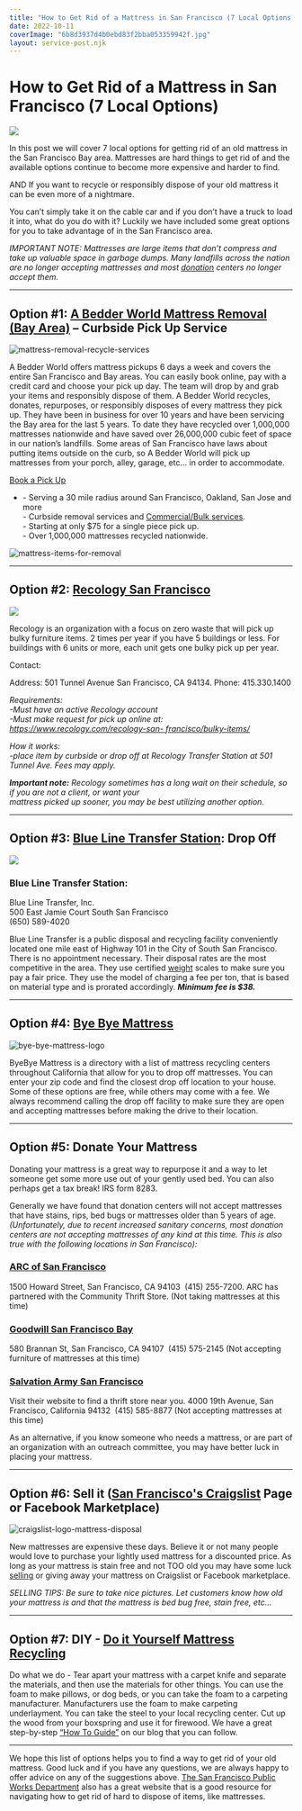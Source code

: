 ```yaml
---
title: "How to Get Rid of a Mattress in San Francisco (7 Local Options)"
date: 2022-10-11
coverImage: "6b8d3937d4b0ebd83f2bba053359942f.jpg"
layout: service-post.njk
---
```


# How to Get Rid of a Mattress in San Francisco (7 Local Options)

![](/images/blog/san-francisco-skyline.jpeg)

In this post we will cover 7 local options for getting rid of an old mattress in the San Francisco Bay area. Mattresses are hard things to get rid of and the available options continue to become more expensive and harder to find.

AND If you want to recycle or responsibly dispose of your old mattress it can be even more of a nightmare.

You can’t simply take it on the cable car and if you don’t have a truck to load it into, what do you do with it? Luckily we have included some great options for you to take advantage of in the San Francisco area.

_IMPORTANT NOTE: Mattresses are large items that don’t compress and take up valuable space in garbage dumps. Many landfills across the nation are no longer accepting mattresses and most [donation](https://www.abedderworld.com/does-goodwill-take-mattresses-4-alternative-options.html/) centers no longer accept them._

* * *

## Option #1: [A Bedder World Mattress Removal (Bay Area)](https://www.abedderworld.com/san-francisco-ca/) – Curbside Pick Up Service

![mattress-removal-recycle-services](/images/blog/Screen-Shot-2022-04-18-at-12.35.36-PM-1024x367.png)

A Bedder World offers mattress pickups 6 days a week and covers the entire San Francisco and Bay areas. You can easily book online, pay with a credit card and choose your pick up day. The team will drop by and grab your items and responsibly dispose of them. A Bedder World recycles, donates, repurposes, or responsibly disposes of every mattress they pick up. They have been in business for over 10 years and have been servicing the Bay area for the last 5 years. To date they have recycled over 1,000,000 mattresses nationwide and have saved over 26,000,000 cubic feet of space in our nation’s landfills. Some areas of San Francisco have laws about putting items outside on the curb, so A Bedder World will pick up mattresses from your porch, alley, garage, etc... in order to accommodate.

[Book a Pick Up](https://www.abedderworld.com/san-francisco-ca/)

- \- Serving a 30 mile radius around San Francisco, Oakland, San Jose and more  
    \- Curbside removal services and [Commercial/Bulk services](https://www.abedderworld.com/commercial/).  
    \- Starting at only $75 for a single piece pick up.  
    \- Over 1,000,000 mattresses recycled nationwide.

![mattress-items-for-removal](/images/blog/Screen-Shot-2022-04-12-at-2.17.06-PM-1024x455.png)

* * *

## Option #2: [Recology San Francisco](https://recology.com/recology-san-%20francisco/bulky-items/)

![](/images/blog/logo.webp)

Recology is an organization with a focus on zero waste that will pick up bulky furniture items. 2 times per year if you have 5 buildings or less. For buildings with 6 units or more, each unit gets one bulky pick up per year.

Contact:

Address: 501 Tunnel Avenue San Francisco, CA 94134. Phone: 415.330.1400

_Requirements:  
\-Must have an active Recology account  
\-Must make request for pick up online at: [https://www.recology.com/recology-san- 
francisco/bulky-items/](https://www.recology.com/recology-san-%20francisco/bulky-items/)_

_How it works:  
\-place item by curbside or drop off at Recology Transfer Station at 501 Tunnel Ave. Fees may apply._

  
_**Important note:** Recology sometimes has a long wait on their schedule, so if you are not a client, or want your  
mattress picked up sooner, you may be best utilizing another option._  

* * *

## Option #3: [Blue Line Transfer Station](https://ssfscavenger.com/transfer-station/): Drop Off

![](/images/blog/BLT1-300x147-1.jpeg)

### Blue Line Transfer Station:

Blue Line Transfer, Inc.  
500 East Jamie Court South San Francisco  
(650) 589-4020

Blue Line Transfer is a public disposal and recycling facility conveniently located one mile east of Highway 101 in the City of South San Francisco. There is no appointment necessary. Their disposal rates are the most competitive in the area. They use certified [weight](https://www.abedderworld.com/how-much-does-a-mattress-weigh.html/) scales to make sure you pay a fair price. They use the model of charging a fee per ton, that is based on material type and is prorated accordingly. _**Minimum fee is $38.**_

* * *

## Option #4: [Bye Bye Mattress](https://byebyemattress.com/find-a-facility/)

![bye-bye-mattress-logo](/images/blog/BBM-Color-Paper-1@2x.png)

ByeBye Mattress is a directory with a list of mattress recycling centers throughout California that allow for you to drop off mattresses. You can enter your zip code and find the closest drop off location to your house. Some of these options are free, while others may come with a fee. We always recommend calling the drop off facility to make sure they are open and accepting mattresses before making the drive to their location.

* * *

## Option #5: Donate Your Mattress

Donating your mattress is a great way to repurpose it and a way to let someone get some more use out of your gently used bed. You can also perhaps get a tax break! IRS form 8283.

Generally we have found that donation centers will not accept mattresses that have stains, rips, bed bugs or mattresses older than 5 years of age. _(Unfortunately, due to recent increased sanitary concerns, most donation centers are not accepting mattresses of any kind at this time. This is also true with the following locations in San Francisco):_

### [ARC of San Francisco](https://www.thearcsf.org/how-to-help/household-recycling.html)

1500 Howard Street, San Francisco, CA 94103  (415) 255-7200. ARC has partnered with the Community Thrift Store. (Not taking mattresses at this time)

### [Goodwill San Francisco Bay](https://sfgoodwill.org/donate/donate-goods/)

580 Brannan St, San Francisco, CA 94107  (415) 575-2145 (Not accepting furniture of mattresses at this time)

### [Salvation Army San Francisco](https://sanfranciscoarc.salvationarmy.org/)

Visit their website to find a thrift store near you. 4000 19th Avenue, San Francisco, California 94132  (415) 585-8877 (Not accepting mattresses at this time)  

As an alternative, if you know someone who needs a mattress, or are part of an organization with an outreach committee, you may have better luck in placing your mattress.  

* * *

## Option #6: Sell it ([San Francisco's Craigslist](https://sfbay.craigslist.org/) Page or Facebook Marketplace)

![craigslist-logo-mattress-disposal](/images/blog/635925127643002128-a-copy-1024x579.jpg)

New mattresses are expensive these days. Believe it or not many people would love to purchase your lightly used mattress for a discounted price. As long as your mattress is stain free and not TOO old you may have some luck [selling](https://www.abedderworld.com/is-it-illegal-to-sell-a-used-mattress-state-by-state-guide.html/) or giving away your mattress on Craigslist or Facebook marketplace.

_SELLING TIPS: Be sure to take nice pictures. Let customers know how old your mattress is and that the mattress is bed bug free, stain free, etc..._

* * *

## Option #7: DIY - [Do it Yourself Mattress Recycling](https://www.abedderworld.com/how-to-recycle-a-mattress/)

Do what we do - Tear apart your mattress with a carpet knife and separate the materials, and then use the materials for other things. You can use the foam to make pillows, or dog beds, or you can take the foam to a carpeting manufacturer. Manufacturers use the foam to make carpeting underlayment. You can take the steel to your local recycling center. Cut up the wood from your boxspring and use it for firewood. We have a great step-by-step [“How To Guide”](https://www.abedderworld.com/how-to-recycle-a-mattress/) on our blog that you can follow.

* * *

We hope this list of options helps you to find a way to get rid of your old mattress. Good luck and if you have any questions, we are always happy to offer advice on any of the suggestions above. [The San Francisco Public Works Department](https://sfpublicworks.org/services/recycle-your-junk-and-bulky-item-collection-information) also has a great website that is a good resource for navigating how to get rid of hard to dispose of items, like mattresses.
